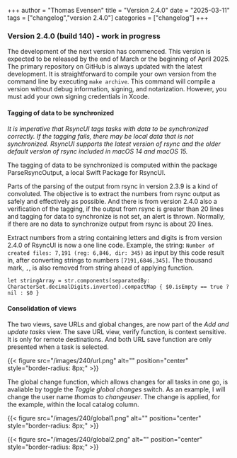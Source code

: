 +++
author = "Thomas Evensen"
title = "Version 2.4.0"
date = "2025-03-11"
tags = ["changelog","version 2.4.0"]
categories = ["changelog"]
+++

### Version 2.4.0 (build 140) - work in progress

The development of the next version has commenced. This version is expected to be released by the end of March or the beginning of April 2025. The primary repository on GitHub is always updated with the latest development. It is straightforward to compile your own version from the command line by executing `make archive`. This command will compile a version without debug information, signing, and notarization. However, you must add your own signing credentials in Xcode.

#### Tagging of data to be synchronized

*It is imperative that RsyncUI tags tasks with data to be synchronized correctly. If the tagging fails, there may be local data that is not synchronized. RsyncUI supports the latest version of rsync and the older default version of rsync included in macOS 14 and macOS 15.*

The tagging of data to be synchronized is computed within the package ParseRsyncOutput, a local Swift Package for RsyncUI.

Parts of the parsing of the output from rsync in version 2.3.9 is a kind of convoluted. The objective is to extract the numbers from rsync output as safely and effectively as possible. And there is from version 2.4.0 also a verification of the tagging, if the output from rsync is greater than 20 lines and tagging for data to synchronize is not set, an alert is thrown. Normally, if there are no data to synchronize output from rsync is about 20 lines.

Extract numbers from a string containing letters and digits is from version 2.4.0 of RsyncUI is now a one line code. Example, the string: `Number of created files: 7,191 (reg: 6,846, dir: 345)` as input by this code result in, after converting strings to numbers `[7191,6846,345]`.  The thousand mark, `,`, is also removed from string ahead of applying function. 

`let stringArray = str.components(separatedBy: CharacterSet.decimalDigits.inverted).compactMap { $0.isEmpty == true ? nil : $0 }`

#### Consolidation of views

The two views, save URLs and global changes, are now part of the *Add and update tasks* view. The save URL view, verify function, is context sensitive. It is only for remote destinations. And both URL save function are only presented when a task is selected.

{{< figure src="/images/240/url.png" alt="" position="center" style="border-radius: 8px;" >}}

The global change function, which allows changes for all tasks in one go, is avaliable by toggle the *Toggle global changes* switch. As an example, I will change the user name *thomas* to *changeuser*.  The change is applied, for the example, within the local catalog column.

{{< figure src="/images/240/global1.png" alt="" position="center" style="border-radius: 8px;" >}}

{{< figure src="/images/240/global2.png" alt="" position="center" style="border-radius: 8px;" >}}
